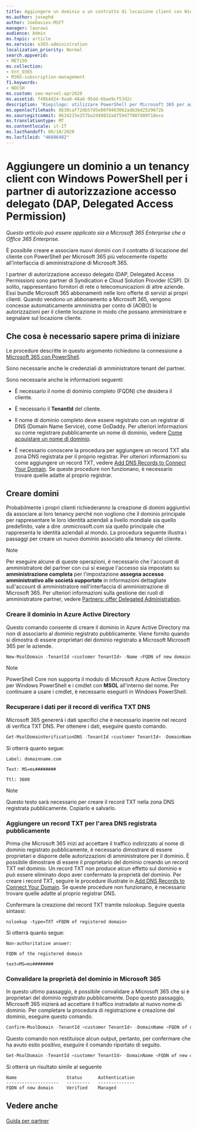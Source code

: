 ```yaml
---
title: Aggiungere un dominio a un contratto di locazione client con Windows PowerShell per DAP Partners
ms.author: josephd
author: JoeDavies-MSFT
manager: laurawi
audience: Admin
ms.topic: article
ms.service: o365-administration
localization_priority: Normal
search.appverid:
- MET150
ms.collection:
- Ent_O365
- M365-subscription-management
f1.keywords:
- NOCSH
ms.custom: seo-marvel-apr2020
ms.assetid: f49b4d24-9aa0-48a6-95dd-6bae9cf53d2c
description: 'Riepilogo: utilizzare PowerShell per Microsoft 365 per aggiungere un nome di dominio alternativo al tenant di un cliente esistente.'
ms.openlocfilehash: 8b38caf72db57d5e80f0483062adb3bd2529672b
ms.sourcegitcommit: 8634215e257ba2d49832a8f5947700fd00f18ece
ms.translationtype: MT
ms.contentlocale: it-IT
ms.lasthandoff: 08/10/2020
ms.locfileid: "46606482"
---
```

# <a name="add-a-domain-to-a-client-tenancy-with-windows-powershell-for-delegated-access-permission-dap-partners"></a>Aggiungere un dominio a un tenancy client con Windows PowerShell per i partner di autorizzazione accesso delegato (DAP, Delegated Access Permission)

*Questo articolo può essere applicato sia a Microsoft 365 Enterprise che a Office 365 Enterprise.*

È possibile creare e associare nuovi domini con il contratto di locazione del cliente con PowerShell per Microsoft 365 più velocemente rispetto all'interfaccia di amministrazione di Microsoft 365.
  
I partner di autorizzazione accesso delegato (DAP, Delegated Access Permission) sono partner di Syndication e Cloud Solution Provider (CSP). Di solito, rappresentano fornitori di rete o telecomunicazioni di altre aziende. Essi bundle Microsoft 365 abbonamenti nelle loro offerte di servizi ai propri clienti. Quando vendono un abbonamento a Microsoft 365, vengono concesse automaticamente amministra per conto di (AOBO) le autorizzazioni per il cliente locazione in modo che possano amministrare e segnalare sul locazione cliente.
## <a name="what-do-you-need-to-know-before-you-begin"></a>Che cosa è necessario sapere prima di iniziare

Le procedure descritte in questo argomento richiedono la connessione a [Microsoft 365 con PowerShell](connect-to-office-365-powershell.md).
  
Sono necessarie anche le credenziali di amministratore tenant del partner.
  
Sono necessarie anche le informazioni seguenti:
  
- È necessario il nome di dominio completo (FQDN) che desidera il cliente.
    
- È necessario il **TenantId** del cliente.
    
- Il nome di dominio completo deve essere registrato con un registrar di DNS (Domain Name Service), come GoDaddy. Per ulteriori informazioni su come registrare pubblicamente un nome di dominio, vedere [Come acquistare un nome di dominio](https://go.microsoft.com/fwlink/p/?LinkId=532541).
    
- È necessario conoscere la procedura per aggiungere un record TXT alla zona DNS registrata per il proprio registrar. Per ulteriori informazioni su come aggiungere un record TXT, vedere [Add DNS Records to Connect Your Domain](https://go.microsoft.com/fwlink/p/?LinkId=532542). Se queste procedure non funzionano, è necessario trovare quelle adatte al proprio registrar.
    
## <a name="create-domains"></a>Creare domini

 Probabilmente i propri clienti richiederanno la creazione di domini aggiuntivi da associare ai loro tenancy perché non vogliono che il dominio principale per rappresentare le loro identità aziendali a livello mondiale sia quello predefinito, vale a dire <domain>.onmicrosoft.com sia quello principale che rappresenta le identità aziendali al mondo. La procedura seguente illustra i passaggi per creare un nuovo dominio associato alla tenancy del cliente.
  
> [!NOTE]
> Per eseguire alcune di queste operazioni, è necessario che l'account di amministratore del partner con cui si esegue l'accesso sia impostato su **amministrazione completa** per l'impostazione **assegna accesso amministrativo alle società supportate** in informazioni dettagliate sull'account di amministratore nell'interfaccia di amministrazione di Microsoft 365. Per ulteriori informazioni sulla gestione dei ruoli di amministratore partner, vedere [Partners: offer Delegated Administration](https://go.microsoft.com/fwlink/p/?LinkId=532435). 
  
### <a name="create-the-domain-in-azure-active-directory"></a>Creare il dominio in Azure Active Directory

Questo comando consente di creare il dominio in Azure Active Directory ma non di associarlo al dominio registrato pubblicamente. Viene fornito quando si dimostra di essere proprietari del dominio registrato a Microsoft Microsoft 365 per le aziende.
  
```powershell
New-MsolDomain -TenantId <customer TenantId> -Name <FQDN of new domain>
```

>[!Note]
>PowerShell Core non supporta il modulo di Microsoft Azure Active Directory per Windows PowerShell e i cmdlet con **MSOL** all'interno del nome. Per continuare a usare i cmdlet, è necessario eseguirli in Windows PowerShell.
>

### <a name="get-the-data-for-the-dns-txt-verification-record"></a>Recuperare i dati per il record di verifica TXT DNS

 Microsoft 365 genererà i dati specifici che è necessario inserire nel record di verifica TXT DNS. Per ottenere i dati, eseguire questo comando.
  
```powershell
Get-MsolDomainVerificationDNS -TenantId <customer TenantId> -DomainName <FQDN of new domain> -Mode DnsTxtRecord
```

Si otterrà quanto segue:
  
 `Label: domainname.com`
  
 `Text: MS=ms########`
  
 `Ttl: 3600`
  
> [!NOTE]
> Questo testo sarà necessario per creare il record TXT nella zona DNS registrata pubblicamente. Copiarlo e salvarlo. 
  
### <a name="add-a-txt-record-to-the-publically-registered-dns-zone"></a>Aggiungere un record TXT per l'area DNS registrata pubblicamente

Prima che Microsoft 365 inizi ad accettare il traffico indirizzato al nome di dominio registrato pubblicamente, è necessario dimostrare di essere proprietari e disporre delle autorizzazioni di amministratore per il dominio. È possibile dimostrare di essere il proprietario del dominio creando un record TXT nel dominio. Un record TXT non produce alcun effetto sul dominio e può essere eliminato dopo aver confermato la proprietà del dominio. Per creare i record TXT, seguire le procedure illustrate in [Add DNS Records to Connect Your Domain](https://go.microsoft.com/fwlink/p/?LinkId=532542). Se queste procedure non funzionano, è necessario trovare quelle adatte al proprio registrar DNS.
  
Confermare la creazione del record TXT tramite nslookup. Seguire questa sintassi:
  
```console
nslookup -type=TXT <FQDN of registered domain>
```

Si otterrà quanto segue:
  
 `Non-authoritative answer:`
  
 `FQDN of the registered domain`
  
 `text=MS=ms########`
  
### <a name="validate-domain-ownership-in-microsoft-365"></a>Convalidare la proprietà del dominio in Microsoft 365

In questo ultimo passaggio, è possibile convalidare a Microsoft 365 che si è proprietari del dominio registrato pubblicamente. Dopo questo passaggio, Microsoft 365 inizierà ad accettare il traffico instradato al nuovo nome di dominio. Per completare la procedura di registrazione e creazione del dominio, eseguire questo comando. 
  
```powershell
Confirm-MsolDomain -TenantId <customer TenantId> -DomainName <FQDN of new domain>
```

Questo comando non restituisce alcun output, pertanto, per confermare che ha avuto esito positivo, eseguire il comando riportato di seguito.
  
```powershell
Get-MsolDomain -TenantId <customer TenantId> -DomainName <FQDN of new domain>
```

Si otterrà un risultato simile al seguente

```console
Name                   Status      Authentication
--------------------   ---------   --------------
FQDN of new domain     Verified    Managed
```

   
## <a name="see-also"></a>Vedere anche

#### 

[Guida per partner](https://go.microsoft.com/fwlink/p/?LinkID=533477)

